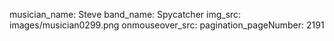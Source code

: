 musician_name: Steve
band_name: Spycatcher
img_src: images/musician0299.png
onmouseover_src: 
pagination_pageNumber: 2191